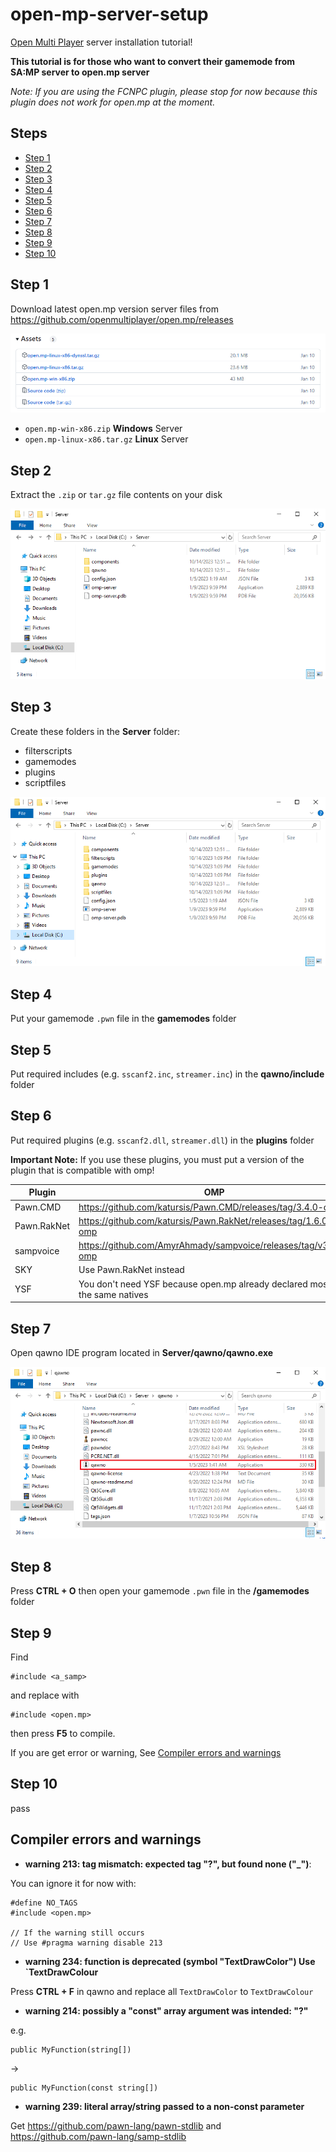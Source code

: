 # open-mp-server-setup
[Open Multi Player](https://www.open.mp) server installation tutorial!

**This tutorial is for those who want to convert their gamemode from SA:MP server to open.mp server**

*Note: If you are using the FCNPC plugin, please stop for now because this plugin does not work for open.mp at the moment.*

## Steps
- [Step 1](#step-1)
- [Step 2](#step-2)
- [Step 3](#step-3)
- [Step 4](#step-4)
- [Step 5](#step-5)
- [Step 6](#step-6)
- [Step 7](#step-7)
- [Step 8](#step-8)
- [Step 9](#step-9)
- [Step 10](#step-10)

## Step 1
Download latest open.mp version server files from https://github.com/openmultiplayer/open.mp/releases

<kbd>![](/screenshots/Screenshot%20(1).png)</kbd>

- `open.mp-win-x86.zip` **Windows** Server
- `open.mp-linux-x86.tar.gz` **Linux** Server

## Step 2
Extract the `.zip` or `tar.gz` file contents on your disk

<kbd>![](/screenshots/Screenshot%20(3).png)</kbd>

## Step 3
Create these folders in the **Server** folder:
- filterscripts
- gamemodes
- plugins
- scriptfiles
  
<kbd>![](/screenshots/Screenshot%20(4).png)</kbd>

## Step 4
Put your gamemode `.pwn` file in the **gamemodes** folder

## Step 5
Put required includes (e.g. `sscanf2.inc`, `streamer.inc`) in the **qawno/include** folder

## Step 6
Put required plugins (e.g. `sscanf2.dll`, `streamer.dll`) in the **plugins** folder

**Important Note:** If you use these plugins, you must put a version of the plugin that is compatible with omp!

| Plugin  | OMP |
| ------ | --- |
| Pawn.CMD  | https://github.com/katursis/Pawn.CMD/releases/tag/3.4.0-omp |
| Pawn.RakNet  | https://github.com/katursis/Pawn.RakNet/releases/tag/1.6.0-omp |
| sampvoice  | https://github.com/AmyrAhmady/sampvoice/releases/tag/v3.1.5-omp |
| SKY  | Use Pawn.RakNet instead |
| YSF  | You don't need YSF because open.mp already declared most of the same natives |

## Step 7
Open qawno IDE program located in **Server/qawno/qawno.exe**

<kbd>![](/screenshots/Screenshot%20(5).png)</kbd>

## Step 8
Press **CTRL + O** then open your gamemode `.pwn` file in the **/gamemodes** folder

## Step 9
Find 
```pawn
#include <a_samp>
```
and replace with
```pawn
#include <open.mp>
```
then press **F5** to compile.

If you are get error or warning, See [Compiler errors and warnings](#compiler-errors-and-warnings)

## Step 10
pass

## Compiler errors and warnings
- **warning 213: tag mismatch: expected tag "?", but found none ("_")**:

You can ignore it for now with:
```pawn
#define NO_TAGS
#include <open.mp>

// If the warning still occurs
// Use #pragma warning disable 213
```
- **warning 234: function is deprecated (symbol "TextDrawColor") Use `TextDrawColour**

Press **CTRL + F** in qawno and replace all `TextDrawColor` to `TextDrawColour`

- **warning 214: possibly a "const" array argument was intended: "?"**

e.g.
```pawn
public MyFunction(string[])
```
->
```pawn
public MyFunction(const string[])
```

- **warning 239: literal array/string passed to a non-const parameter**

Get https://github.com/pawn-lang/pawn-stdlib and https://github.com/pawn-lang/samp-stdlib
